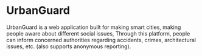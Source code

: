 # UrbanGuard
UrbanGuard is a web application built for making smart cities, making people aware about different social issues, Through this platform, people can inform concerned authorities regarding accidents, crimes, architectural issues, etc. (also supports anonymous reporting).
